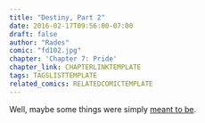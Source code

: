 ```yaml
---
title: "Destiny, Part 2"
date: 2016-02-17T09:56:00-07:00
draft: false
author: "Rades"
comic: "fd102.jpg"
chapter: 'Chapter 7: Pride'
chapter_link: CHAPTERLINKTEMPLATE
tags: TAGSLISTTEMPLATE
related_comics: RELATEDCOMICTEMPLATE
---
```


Well, maybe some things were simply <a href="/comic/orcient-history/">meant to be</a>.

